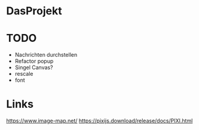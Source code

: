 # DasProjekt



# TODO
- Nachrichten durchstellen
- Refactor popup 
- Singel Canvas?
- rescale
- font


# Links
https://www.image-map.net/
https://pixijs.download/release/docs/PIXI.html